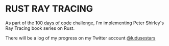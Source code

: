 # RUST RAY TRACING

As part of the [100 days of code](https://www.100daysofcode.com/) challenge, I'm implementing Peter Shirley's Ray Tracing
book series on Rust.

There will be a log of my progress on my Twitter account [@ludusestars](https://twitter.com/LudusEstArs)